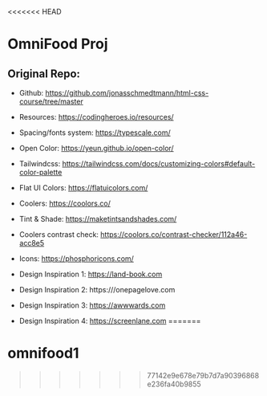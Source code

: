 <<<<<<< HEAD
# OmniFood Proj

## Original Repo:

-   Github: https://github.com/jonasschmedtmann/html-css-course/tree/master
-   Resources: https://codingheroes.io/resources/
-   Spacing/fonts system: https://typescale.com/
-   Open Color: https://yeun.github.io/open-color/
-   Tailwindcss: https://tailwindcss.com/docs/customizing-colors#default-color-palette
-   Flat UI Colors: https://flatuicolors.com/
-   Coolers: https://coolors.co/
-   Tint & Shade: https://maketintsandshades.com/
-   Coolers contrast check: https://coolors.co/contrast-checker/112a46-acc8e5
-   Icons: https://phosphoricons.com/

-   Design Inspiration 1: https://land-book.com
-   Design Inspiration 2: https:///onepagelove.com
-   Design Inspiration 3: https://awwwards.com
-   Design Inspiration 4: https://screenlane.com
=======
# omnifood1
>>>>>>> 77142e9e678e79b7d7a90396868e236fa40b9855
